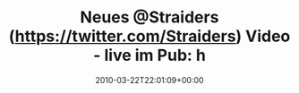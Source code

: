 ---
retweeted: false
source: <a href="http://twitter.com" rel="nofollow">Twitter Web Client</a>
entities:
  hashtags: []
  symbols: []
  user_mentions: []
  urls: []
display_text_range:
- '0'
- '80'
favorite_count: '0'
id_str: '10892516274'
truncated: false
retweet_count: '0'
id: '10892516274'
created_at: Mon Mar 22 22:01:09 +0000 2010
favorited: false
full_text: 'Neues [@Straiders](https://twitter.com/Straiders) Video - live im Pub:
  http://www.youtube.com/watch?v=2b3onM9qWxE'
lang: en
tags:
- pesos/twitter
date: '2010-03-22T22:01:09+00:00'
src: https://twitter.com/bascht/status/10892516274
original_url: https://twitter.com/bascht/status/10892516274
type: twitter_tweet
text: 'Neues [@Straiders](https://twitter.com/Straiders) Video - live im Pub: http://www.youtube.com/watch?v=2b3onM9qWxE'
title: 'Neues @Straiders (https://twitter.com/Straiders) Video - live im Pub: h'

---